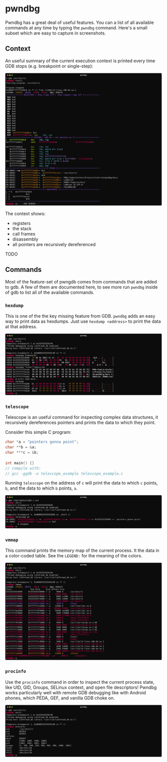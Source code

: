 # pwndbg

Pwndbg has a great deal of useful features.  You can a list of all available commands at any time by typing the `pwndbg` command.  Here's a small subset which are easy to capture in screenshots.

## Context

An useful summary of the current execution context is printed every time GDB stops (e.g. breakpoint or single-step):

![](images/context.svg)

The context shows:
  - registers
  - the stack
  - call frames
  - disassembly
  - all pointers are recursively dereferenced

  TODO

## Commands

Most of the feature-set of pwngdb comes from commands that are added to gdb. A few of them are documented here, to see more run `pwndbg` inside of gdb to list all of the available commands.

### `hexdump`

This is one of the the key missing feature from GDB. `pwndbg` adds an easy way to print data as hexdumps. Just use `hexdump <address>` to print the data at that address.

![](images/hexdump.svg)
### `telescope`

Telescope is an useful command for inspecting complex data structures, it recursively dereferences pointers and prints the data to which they point.

Consider this simple C program:

```c gcc -ggdb -o $BIN $IN
char *a = "pointers gonna point";
char **b = &a;
char ***c = &b;

int main() {}
// compile with:
// gcc -ggdb -o telescope_example telescope_example.c
```

Running `telescope` on the address of `c` will print the data to which `c` points, `b`, and the data to which `b` points, `a`.

![](images/telescope.svg)
### `vmmap`

This command prints the memory map of the current process.  It the data in a color-coded table. See the `LEGEND:` for the meaning of the colors.


![](images/vmmap.svg)
### `procinfo`

Use the `procinfo` command in order to inspect the current process state, like UID, GID, Groups, SELinux context, and open file descriptors!  Pwndbg works particularly well with remote GDB debugging like with Android phones, which PEDA, GEF, and vanilla GDB choke on.

![](images/procinfo.svg)

